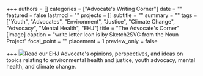 +++
authors = []
categories = ["Advocate's Writing Corner"]
date = ""
featured = false
lastmod = ""
projects = []
subtitle = ""
summary = ""
tags = ["Youth", "Advocates", "Environment", "Justice", "Climate Change", "Advocacy", "Mental Health", "EHJ"]
title = "The Advocate's Corner"
[image]
caption = "write letter Icon is by Sketch2SVG from the Noun Project"
focal_point = ""
placement = 1
preview_only = false

+++
![](/uploads/ehj-noun_write-letter_small.png)Read our EHJ Advocate's opinions, perspectives, and ideas on topics relating to environmental health and justice, youth advocacy, mental health, and climate change.